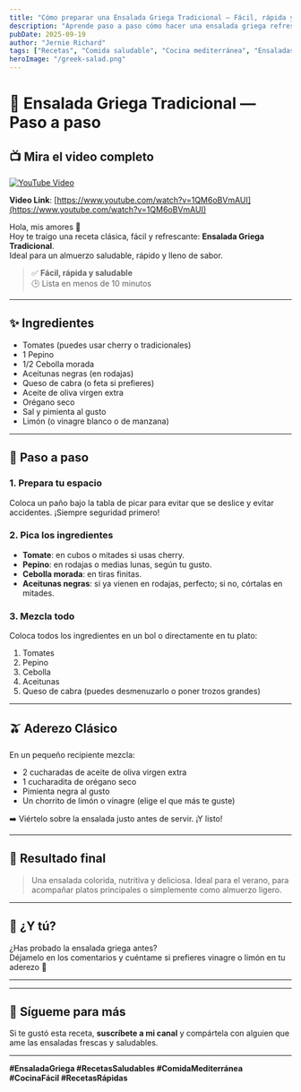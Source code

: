 ```yaml
---
title: "Cómo preparar una Ensalada Griega Tradicional — Fácil, rápida y saludable"
description: "Aprende paso a paso cómo hacer una ensalada griega refrescante con tomate, pepino, cebolla morada, aceitunas negras y un aderezo clásico. ¡Perfecta para un almuerzo saludable!"
pubDate: 2025-09-19
author: "Jernie Richard"
tags: ["Recetas", "Comida saludable", "Cocina mediterránea", "Ensaladas", "Astro Blog"]
heroImage: "/greek-salad.png"
---
```


# 🥗 Ensalada Griega Tradicional — Paso a paso

## 📺 Mira el video completo

[![YouTube Video](https://img.youtube.com/vi/1QM6oBVmAUI/maxresdefault.jpg)](https://www.youtube.com/watch?v=1QM6oBVmAUI)

**Video Link**: [https://www.youtube.com/watch?v=1QM6oBVmAUI](https://www.youtube.com/watch?v=1QM6oBVmAUI)

Hola, mis amores 💛  
Hoy te traigo una receta clásica, fácil y refrescante: **Ensalada Griega Tradicional**.  
Ideal para un almuerzo saludable, rápido y lleno de sabor.

> ✅ **Fácil, rápida y saludable**  
> 🕒 Lista en menos de 10 minutos

---

## ✨ Ingredientes

- Tomates (puedes usar cherry o tradicionales)
- 1 Pepino
- 1/2 Cebolla morada
- Aceitunas negras (en rodajas)
- Queso de cabra (o feta si prefieres)
- Aceite de oliva virgen extra
- Orégano seco
- Sal y pimienta al gusto
- Limón (o vinagre blanco o de manzana)

---

## 🔪 Paso a paso

### 1. Prepara tu espacio
Coloca un paño bajo la tabla de picar para evitar que se deslice y evitar accidentes. ¡Siempre seguridad primero!

### 2. Pica los ingredientes

- **Tomate**: en cubos o mitades si usas cherry.
- **Pepino**: en rodajas o medias lunas, según tu gusto.
- **Cebolla morada**: en tiras finitas.
- **Aceitunas negras**: si ya vienen en rodajas, perfecto; si no, córtalas en mitades.

### 3. Mezcla todo

Coloca todos los ingredientes en un bol o directamente en tu plato:

1. Tomates  
2. Pepino  
3. Cebolla  
4. Aceitunas  
5. Queso de cabra (puedes desmenuzarlo o poner trozos grandes)

---

## 🫒 Aderezo Clásico

En un pequeño recipiente mezcla:

- 2 cucharadas de aceite de oliva virgen extra  
- 1 cucharadita de orégano seco  
- Pimienta negra al gusto  
- Un chorrito de limón o vinagre (elige el que más te guste)

➡️ Viértelo sobre la ensalada justo antes de servir. ¡Y listo!

---

## 📸 Resultado final

> Una ensalada colorida, nutritiva y deliciosa. Ideal para el verano, para acompañar platos principales o simplemente como almuerzo ligero.

---

## 💬 ¿Y tú?

¿Has probado la ensalada griega antes?  
Déjamelo en los comentarios y cuéntame si prefieres vinagre o limón en tu aderezo 🥰

---


---

## 🧡 Sígueme para más

Si te gustó esta receta, **suscríbete a mi canal** y compártela con alguien que ame las ensaladas frescas y saludables.

---

**#EnsaladaGriega #RecetasSaludables #ComidaMediterránea #CocinaFácil #RecetasRápidas**

